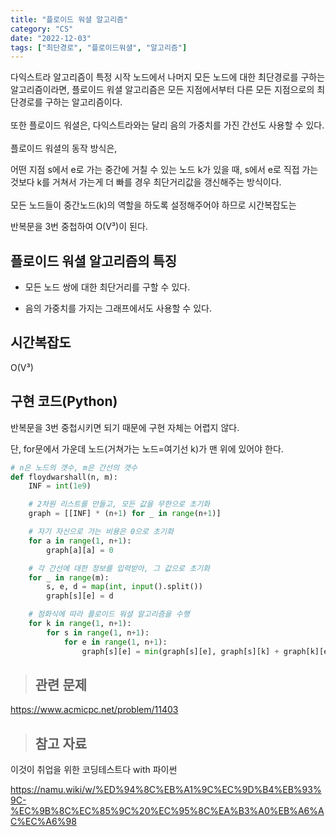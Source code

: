 ```yaml
---
title: "플로이드 워셜 알고리즘"
category: "CS"
date: "2022-12-03"
tags: ["최단경로", "플로이드워셜", "알고리즘"]
---
```


다익스트라 알고리즘이 특정 시작 노드에서 나머지 모든 노드에 대한 최단경로를 구하는 알고리즘이라면, 플로이드 워셜 알고리즘은 모든 지점에서부터 다른 모든 지점으로의 최단경로를 구하는 알고리즘이다.
<br><br>
또한 플로이드 워셜은, 다익스트라와는 달리 음의 가중치를 가진 간선도 사용할 수 있다.
<br><br>
플로이드 워셜의 동작 방식은,

어떤 지점 s에서 e로 가는 중간에 거칠 수 있는 노드 k가 있을 때, s에서 e로 직접 가는 것보다 k를 거쳐서 가는게 더 빠를 경우 최단거리값을 갱신해주는 방식이다.
<br><br>
모든 노드들이 중간노드(k)의 역할을 하도록 설정해주어야 하므로 시간복잡도는

반복문을 3번 중첩하여 O(V³)이 된다.

## 플로이드 워셜 알고리즘의 특징

- 모든 노드 쌍에 대한 최단거리를 구할 수 있다.

- 음의 가중치를 가지는 그래프에서도 사용할 수 있다.

## 시간복잡도

O(V³)

## 구현 코드(Python)

반복문을 3번 중첩시키면 되기 때문에 구현 자체는 어렵지 않다.

단, for문에서 가운데 노드(거쳐가는 노드=여기선 k)가 맨 위에 있어야 한다.

```python
# n은 노드의 갯수, m은 간선의 갯수
def floydwarshall(n, m):
    INF = int(1e9)

    # 2차원 리스트를 만들고, 모든 값을 무한으로 초기화
    graph = [[INF] * (n+1) for _ in range(n+1)]

    # 자기 자신으로 가는 비용은 0으로 초기화
    for a in range(1, n+1):
        graph[a][a] = 0

    # 각 간선에 대한 정보를 입력받아, 그 값으로 초기화
    for _ in range(m):
        s, e, d = map(int, input().split())
        graph[s][e] = d

    # 점화식에 따라 플로이드 워셜 알고리즘을 수행
    for k in range(1, n+1):
        for s in range(1, n+1):
            for e in range(1, n+1):
                graph[s][e] = min(graph[s][e], graph[s][k] + graph[k][e])
```

> ## 관련 문제

https://www.acmicpc.net/problem/11403

> ## 참고 자료

이것이 취업을 위한 코딩테스트다 with 파이썬

https://namu.wiki/w/%ED%94%8C%EB%A1%9C%EC%9D%B4%EB%93%9C-%EC%9B%8C%EC%85%9C%20%EC%95%8C%EA%B3%A0%EB%A6%AC%EC%A6%98
